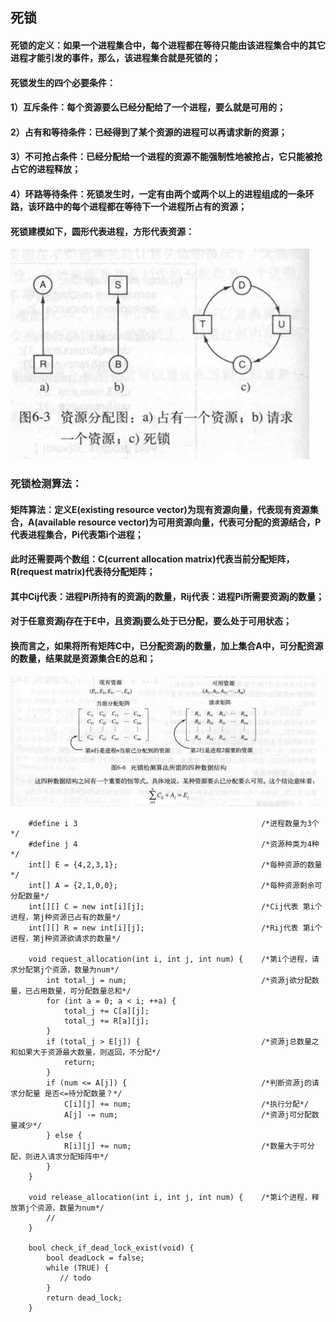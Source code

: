 ## 死锁
#### 死锁的定义：如果一个进程集合中，每个进程都在等待只能由该进程集合中的其它进程才能引发的事件，那么，该进程集合就是死锁的；
#### 死锁发生的四个必要条件：
#### 1）互斥条件：每个资源要么已经分配给了一个进程，要么就是可用的；
#### 2）占有和等待条件：已经得到了某个资源的进程可以再请求新的资源；
#### 3）不可抢占条件：已经分配给一个进程的资源不能强制性地被抢占，它只能被抢占它的进程释放；
#### 4）环路等待条件：死锁发生时，一定有由两个或两个以上的进程组成的一条环路，该环路中的每个进程都在等待下一个进程所占有的资源； 

#### 死锁建模如下，圆形代表进程，方形代表资源：

![](../resource/操作系统/死锁示例图.png)

### 死锁检测算法：
#### 矩阵算法：定义E(existing resource vector)为现有资源向量，代表现有资源集合，A(available resource vector)为可用资源向量，代表可分配的资源结合，P代表进程集合，Pi代表第i个进程；
#### 此时还需要两个数组：C(current allocation matrix)代表当前分配矩阵，R(request matrix)代表待分配矩阵；
#### 其中Cij代表：进程Pi所持有的资源j的数量，Rij代表：进程Pi所需要资源j的数量；
#### 对于任意资源j存在于E中，且资源j要么处于已分配，要么处于可用状态；
#### 换而言之，如果将所有矩阵C中，已分配资源j的数量，加上集合A中，可分配资源的数量，结果就是资源集合E的总和；
![](../resource/操作系统/死锁检测矩阵算法.png)

```
    #define i 3                                         /*进程数量为3个*/
    #define j 4                                         /*资源种类为4种*/
    int[] E = {4,2,3,1};                                /*每种资源的数量*/
    int[] A = {2,1,0,0};                                /*每种资源剩余可分配数量*/
    int[][] C = new int[i][j];                          /*Cij代表 第i个进程，第j种资源已占有的数量*/
    int[][] R = new int[i][j];                          /*Rij代表 第i个进程，第j种资源欲请求的数量*/
    
    void request_allocation(int i, int j, int num) {    /*第i个进程，请求分配第j个资源，数量为num*/
        int total_j = num;                              /*资源j欲分配数量，已占用数量，可分配数量总和*/
        for (int a = 0; a < i; ++a) {
            total_j += C[a][j];
            total_j += R[a][j];
        }
        if (total_j > E[j]) {                           /*资源j总数量之和如果大于资源最大数量，则返回，不分配*/
            return;
        }
        if (num <= A[j]) {                              /*判断资源j的请求分配量 是否<=待分配数量？*/
            C[i][j] += num;                             /*执行分配*/
            A[j] -= num;                                /*资源j可分配数量减少*/
        } else {
            R[i][j] += num;                             /*数量大于可分配，则进入请求分配矩阵中*/
        }
    }
    
    void release_allocation(int i, int j, int num) {    /*第i个进程，释放第j个资源，数量为num*/
        // 
    }
    
    bool check_if_dead_lock_exist(void) {
        bool deadLock = false;
        while (TRUE) {
           // todo     
        }
        return dead_lock;
    }
```
